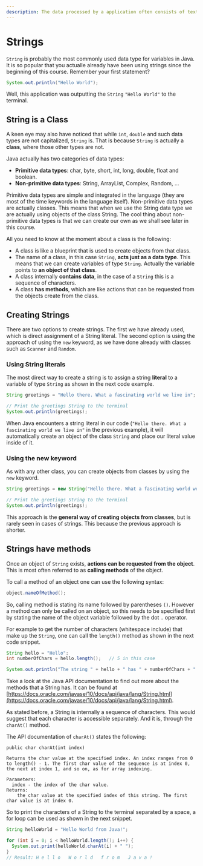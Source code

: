 ```yaml
---
description: The data processed by a application often consists of text. To store this type of data we need String and the possibility to manipulate them.
---
```


# Strings

`String` is probably the most commonly used data type for variables in Java. It is so popular that you actualle already have been using strings since the beginning of this course. Remember your first statement?

```java
System.out.println("Hello World");
```

Well, this application was outputting the `String` `"Hello World"` to the terminal.

## String is a Class

A keen eye may also have noticed that while `int`, `double` and such data types are not capitalized, `String` is. That is because `String` is actually a **class**, where those other types are not.

Java actually has two categories of data types:

* **Primitive data types**: char, byte, short, int, long, double, float and boolean.
* **Non-primitive data types**: String, ArrayList, Complex, Random, ...

Primitive data types are simple and integrated in the language (they are most of the time keywords in the language itself). Non-primitive data types are actually classes. This means that when we use the String data type we are actually using objects of the class String. The cool thing about non-primitive data types is that we can create our own as we shall see later in this course.

All you need to know at the moment about a class is the following:

* A class is like a blueprint that is used to create objects from that class.
* The name of a class, in this case `String`, **acts just as a data type**. This means that we can create variables of type `String`. Actually the variable points to **an object of that class**.
* A class internally **contains data**, in the case of a `String` this is a sequence of characters.
* A class **has methods**, which are like actions that can be requested from the objects create from the class.

## Creating Strings

There are two options to create strings. The first we have already used, which is direct assignment of a String literal. The second option is using the approach of using the `new` keyword, as we have done already with classes such as `Scanner` and `Random`.

### Using String literals

The most direct way to create a string is to assign a string **literal** to a variable of type `String` as shown in the next code example.

```java
String greetings = "Hello there. What a fascinating world we live in";

// Print the greetings String to the terminal
System.out.println(greetings);
```

When Java encounters a string literal in our code (`"Hello there. What a fascinating world we live in"` in the previous example), it will automatically create an object of the class `String` and place our literal value inside of it.

### Using the new keyword

As with any other class, you can create objects from classes by using the `new` keyword.

```java
String greetings = new String("Hello there. What a fascinating world we live in");

// Print the greetings String to the terminal
System.out.println(greetings);
```

This approach is the **general way of creating objects from classes**, but is rarely seen in cases of strings. This because the previous approach is shorter.

## Strings have methods

Once an object of `String` exists, **actions can be requested from the object**. This is most often referred to as **calling methods** of the object.

To call a method of an object one can use the following syntax:

```java
object.nameOfMethod();
```

So, calling method is stating its name followed by parentheses `()`. However a method can only be called on an object, so this needs to be specified first by stating the name of the object variable followed by the dot `.` operator.

For example to get the number of characters (whitespace include) that make up the `String`, one can call the `length()` method as shown in the next code snippet.

```java
String hello = "Hello";
int numberOfChars = hello.length();   // 5 in this case

System.out.println("The string " + hello + " has " + numberOfChars + " characters");
```

Take a look at the Java API documentation to find out more about the methods that a String has. It can be found at [https://docs.oracle.com/javase/10/docs/api/java/lang/String.html](https://docs.oracle.com/javase/10/docs/api/java/lang/String.html).

As stated before, a String is internally a sequence of characters. This would suggest that each character is accessible separately. And it is, through the `charAt()` method.

The API documentation of `charAt()`  states the following:

```text
public char charAt​(int index)

Returns the char value at the specified index. An index ranges from 0 to length() - 1. The first char value of the sequence is at index 0, the next at index 1, and so on, as for array indexing.

Parameters:
  index - the index of the char value.
Returns:
    the char value at the specified index of this string. The first char value is at index 0.
```

So to print the characters of a String to the terminal separated by a space, a for loop can be used as shown in the next snippet.

```java
String helloWorld = "Hello World from Java!";

for (int i = 0; i < helloWorld.length(); i++) {
  System.out.print(helloWorld.charAt(i) + " ");
}
// Result: H e l l o   W o r l d   f r o m   J a v a !
```